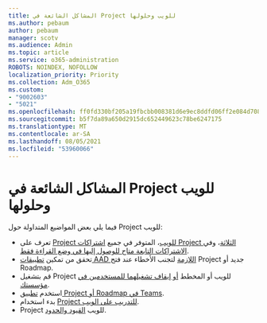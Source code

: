 ```yaml
---
title: المشاكل الشائعة في Project للويب وحلولها
ms.author: pebaum
author: pebaum
manager: scotv
ms.audience: Admin
ms.topic: article
ms.service: o365-administration
ROBOTS: NOINDEX, NOFOLLOW
localization_priority: Priority
ms.collection: Adm_O365
ms.custom:
- "9002603"
- "5021"
ms.openlocfilehash: ff0fd330bf205a19fbcbb008381d6e9ec8ddfd06ff2e084d708cffac9f16f079
ms.sourcegitcommit: b5f7da89a650d2915dc652449623c78be6247175
ms.translationtype: MT
ms.contentlocale: ar-SA
ms.lasthandoff: 08/05/2021
ms.locfileid: "53960066"
---
```

# <a name="project-for-the-web-common-issues-and-resolutions"></a>المشاكل الشائعة في Project للويب وحلولها

فيما يلي بعض المواضيع المتداولة حول Project للويب:

- تعرف على [Project للويب](https://support.microsoft.com/office/what-is-project-for-the-web-c19b2421-3c9d-4037-97c6-f66b6e1d2eb5)، المتوفر في جميع [اشتراكات Project الثلاثة](https://products.office.com/project/compare-microsoft-project-management-software)، وفي [الاشتراكات التابعة متاح للوصول إليها في وضع القراءة فقط](https://docs.microsoft.com/project-for-the-web/office-365-user-view-access-to-project-and-roadmap).
- تحقق من تمكين [تطبيقات AAD اللازمة](https://techcommunity.microsoft.com/t5/project-support-blog/roadmap-have-you-disabled-some-necessary-services/ba-p/815067) لتجنب الأخطاء عند فتح Project جديد أو Roadmap.
- قم بتشغيل Project للويب أو المخطط [أو إيقاف تشغيلهما للمستخدمين في مؤسستك](https://docs.microsoft.com/project-for-the-web/turn-project-for-the-web-off).
- استخدم [تطبيق Project أو Roadmap في Teams](https://support.microsoft.com/office/2dc584e6-2f6c-4e2d-9008-0b3f6845eb52).
- بدء استخدام [Project للتدريب على الويب](https://support.office.com/article/50bf3e29-0f0d-4b7a-9d2c-7c78389b67ad).
- Project للويب [القيود والحدود](https://docs.microsoft.com/project-for-the-web/project-for-the-web-limits-and-boundaries).
